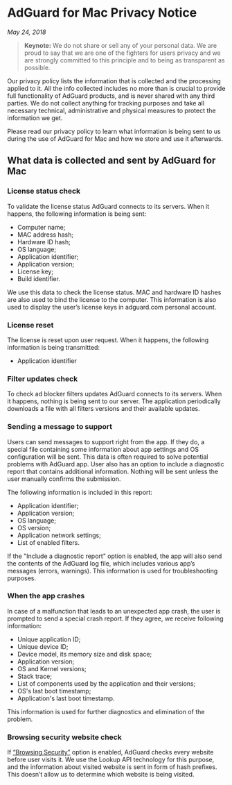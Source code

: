 # AdGuard for Mac Privacy Notice
*May 24, 2018*
> **Keynote:** We do not share or sell any of your personal data. We are proud to say that we are one of the fighters for users privacy and we are strongly committed to this principle and to being as transparent as possible.

Our privacy policy lists the information that is collected and the processing applied to it. All the info collected includes no more than is crucial to provide full functionality of AdGuard products, and is never shared with any third parties. We do not collect anything for tracking purposes and take all necessary technical, administrative and physical measures to protect the information we get.

Please read our privacy policy to learn what information is being sent to us during the use of AdGuard for Mac and how we store and use it afterwards.

## What data is collected and sent by AdGuard for Mac

### License status check

To validate the license status AdGuard connects to its servers. When it happens, the following information is being sent:

* Computer name;
* MAC address hash;
* Hardware ID hash;
* OS language;
* Application identifier;
* Application version;
* License key;
* Build identifier. 

We use this data to check the license status. MAC and hardware ID hashes are also used to bind the license to the computer. This information is also used to display the user’s license keys in adguard.com personal account.

### License reset

The license is reset upon user request. When it happens, the following information is being transmitted:

* Application identifier

### Filter updates check

To check ad blocker filters updates AdGuard connects to its servers. When it happens, nothing is being sent to our server. The application periodically downloads a file with all filters versions and their available updates.

### Sending a message to support

Users can send messages to support right from the app. If they do, a special file containing some information about app settings and OS configuration will be sent. This data is often required to solve potential problems with AdGuard app. User also has an option to include a diagnostic report that contains additional information. Nothing will be sent unless the user manually confirms the submission. 

The following information is included in this report:

* Application identifier;
* Application version;
* OS language;
* OS version;
* Application network settings;
* List of enabled filters.

If the "Include a diagnostic report" option is enabled, the app will also send the contents of the AdGuard log file, which includes various app’s messages (errors, warnings). This information is used for troubleshooting purposes.

### When the app crashes

In case of a malfunction that leads to an unexpected app crash, the user is prompted to send a special crash report. If they agree, we receive following information:

* Unique application ID;
* Unique device ID;
* Device model, its memory size and disk space;
* Application version;
* OS and Kernel versions;
* Stack trace;
* List of components used by the application and their versions;
* OS's last boot timestamp;
* Application's last boot timestamp.

This information is used for further diagnostics and elimination of the problem.

### Browsing security website check

If [“Browsing Security”](https://kb.adguard.com/en/general/how-malware-protection-works) option is enabled, AdGuard checks every website before user visits it. We use the Lookup API technology for this purpose, and the information about visited website is sent in form of hash prefixes. This doesn’t allow us to determine which website is being visited.
